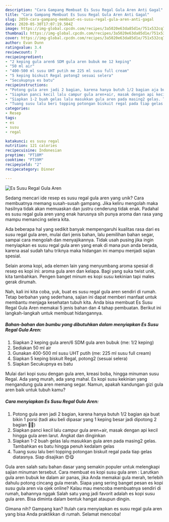 ```yaml
---
description: "Cara Gampang Membuat Es Susu Regal Gula Aren Anti Gagal"
title: "Cara Gampang Membuat Es Susu Regal Gula Aren Anti Gagal"
slug: 2059-cara-gampang-membuat-es-susu-regal-gula-aren-anti-gagal
date: 2020-05-30T17:07:19.504Z
image: https://img-global.cpcdn.com/recipes/3a5020e63da85d1e/751x532cq70/es-susu-regal-gula-aren-foto-resep-utama.jpg
thumbnail: https://img-global.cpcdn.com/recipes/3a5020e63da85d1e/751x532cq70/es-susu-regal-gula-aren-foto-resep-utama.jpg
cover: https://img-global.cpcdn.com/recipes/3a5020e63da85d1e/751x532cq70/es-susu-regal-gula-aren-foto-resep-utama.jpg
author: Evan Dunn
ratingvalue: 3.4
reviewcount: 7
recipeingredient:
- "2 keping gula aren6 SDM gula aren bubuk me 12 keping"
- "50 ml air"
- "400-500 ml susu UHT putih me 225 ml susu full cream"
- "5 keping biskuit Regal potong2 sesuai selera"
- "Secukupnya es batu"
recipeinstructions:
- "Potong gula aren jadi 2 bagian, karena hanya butuh 1/2 bagian aja buat bikin 1 porsi (tadi aku beli dipasar yang 1 keping besar jadi dipotong 2 bagian 🤭🙏)"
- "Siapkan panci kecil lalu campur gula aren+air, masak dengan api kecil hingga gula aren larut. Angkat dan dinginkan"
- "Siapkan 1-2 buah gelas lalu masukkan gula aren pada masing2 gelas. Tambahkan es batu hingga penuh kedalam gelas"
- "Tuang susu lalu beri topping potongan biskuit regal pada tiap gelas diatasnya. Siap disajikan 😍😋"
categories:
- Resep
tags:
- es
- susu
- regal

katakunci: es susu regal 
nutrition: 121 calories
recipecuisine: Indonesian
preptime: "PT18M"
cooktime: "PT39M"
recipeyield: "2"
recipecategory: Dinner

---
```



![Es Susu Regal Gula Aren](https://img-global.cpcdn.com/recipes/3a5020e63da85d1e/751x532cq70/es-susu-regal-gula-aren-foto-resep-utama.jpg)

Sedang mencari ide resep es susu regal gula aren yang unik? Cara membuatnya memang susah-susah gampang. Jika keliru mengolah maka hasilnya tidak akan memuaskan dan justru cenderung tidak enak. Padahal es susu regal gula aren yang enak harusnya sih punya aroma dan rasa yang mampu memancing selera kita.

Ada beberapa hal yang sedikit banyak mempengaruhi kualitas rasa dari es susu regal gula aren, mulai dari jenis bahan, lalu pemilihan bahan segar, sampai cara mengolah dan menyajikannya. Tidak usah pusing jika ingin menyiapkan es susu regal gula aren yang enak di mana pun anda berada, karena asal sudah tahu triknya maka hidangan ini mampu menjadi sajian spesial.

Selain aroma kopi, ada elemen lain yang menyumbang aroma spesial di resep es kopi ini: aroma gula aren dan kelapa. Bagi yang suka twist unik, kita tambahkan. Pengen banget minum es kopi susu kekinian tapi males gerak dirumah.


Nah, kali ini kita coba, yuk, buat es susu regal gula aren sendiri di rumah. Tetap berbahan yang sederhana, sajian ini dapat memberi manfaat untuk membantu menjaga kesehatan tubuh kita. Anda bisa membuat Es Susu Regal Gula Aren memakai 5 jenis bahan dan 4 tahap pembuatan. Berikut ini langkah-langkah untuk membuat hidangannya.

<!--inarticleads1-->

##### Bahan-bahan dan bumbu yang dibutuhkan dalam menyiapkan Es Susu Regal Gula Aren:

1. Siapkan 2 keping gula aren/6 SDM gula aren bubuk (me: 1/2 keping)
1. Sediakan 50 ml air
1. Gunakan 400-500 ml susu UHT putih (me: 225 ml susu full cream)
1. Siapkan 5 keping biskuit Regal, potong2 (sesuai selera)
1. Siapkan Secukupnya es batu


Mulai dari kopi susu dengan gula aren, kreasi boba, hingga minuman susu Regal. Ada yang murah, ada yang mahal. Es kopi susu kekinian yang mengandung gula aren memang segar. Namun, apakah kandungan gizi gula aren baik untuk tubuh kamu? 

<!--inarticleads2-->

##### Cara menyiapkan Es Susu Regal Gula Aren:

1. Potong gula aren jadi 2 bagian, karena hanya butuh 1/2 bagian aja buat bikin 1 porsi (tadi aku beli dipasar yang 1 keping besar jadi dipotong 2 bagian 🤭🙏)
1. Siapkan panci kecil lalu campur gula aren+air, masak dengan api kecil hingga gula aren larut. Angkat dan dinginkan
1. Siapkan 1-2 buah gelas lalu masukkan gula aren pada masing2 gelas. Tambahkan es batu hingga penuh kedalam gelas
1. Tuang susu lalu beri topping potongan biskuit regal pada tiap gelas diatasnya. Siap disajikan 😍😋


Gula aren salah satu bahan dasar yang semakin populer untuk melengkapi sajian minuman tersebut. Cara membuat es kopi susu gula aren : Larutkan gula aren bubuk ke dalam air panas, jika Anda memakai gula merah, terlebih dahulu potong cincang gula merah. Siapa yang sering banget pesan es kopi susu gula aren via ojek online? Kalau mau mencoba membuatnya sendiri di rumah, bahannya nggak Salah satu yang jadi favorit adalah es kopi susu gula aren. Bisa diminta dalam bentuk hangat ataupun dingin. 

Gimana nih? Gampang kan? Itulah cara menyiapkan es susu regal gula aren yang bisa Anda praktikkan di rumah. Selamat mencoba!
